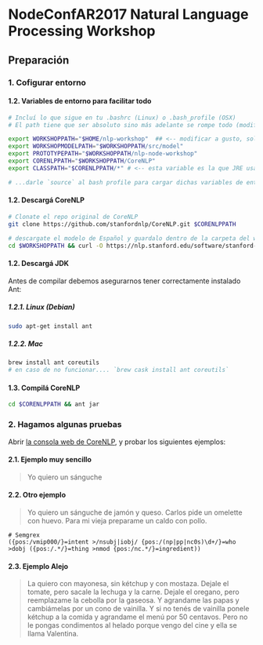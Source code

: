 # NodeConfAR2017 Natural Language Processing Workshop

## Preparación

### 1. Cofigurar entorno

#### 1.2. Variables de entorno para facilitar todo

```bash
# Incluí lo que sigue en tu .bashrc (Linux) o .bash_profile (OSX)
# El path tiene que ser absoluto sino más adelante se rompe todo (modificar el path $CORENLPPATH a gusto)

export WORKSHOPPATH="$HOME/nlp-workshop"  ## <-- modificar a gusto, solo ésta variable
export WORKSHOPMODELPATH="$WORKSHOPPATH/src/model"
export PROTOTYPEPATH="$WORKSHOPPATH/nlp-node-workshop"
export CORENLPPATH="$WORKSHOPPATH/CoreNLP"
export CLASSPATH="$CORENLPPATH/*" # <-- esta variable es la que JRE usa para buscar los '.jar' ó CoreNLP los modelos, además del "current path"

# ...darle `source` al bash profile para cargar dichas variables de entorno
```

#### 1.2. Descargá CoreNLP

```bash
# Clonate el repo original de CoreNLP
git clone https://github.com/stanfordnlp/CoreNLP.git $CORENLPPATH

# descargate el modelo de Español y guardalo dentro de la carpeta del workshop
cd $WORKSHOPPATH && curl -O https://nlp.stanford.edu/software/stanford-spanish-corenlp-2017-06-09-models.jar
```

#### 1.2. Descargá JDK

Antes de compilar debemos asegurarnos tener correctamente instalado Ant:

##### 1.2.1. Linux (Debian)

```bash
sudo apt-get install ant
```

##### 1.2.2. Mac

```bash
brew install ant coreutils
# en caso de no funcionar.... `brew cask install ant coreutils`
```

#### 1.3. Compilá CoreNLP

```bash
cd $CORENLPPATH && ant jar
```

### 2. Hagamos algunas pruebas

Abrir [la consola web de CoreNLP](http://localhost:9000/), y probar los siguientes ejemplos:

#### 2.1. Ejemplo muy sencillo

> Yo quiero un sánguche

#### 2.2. Otro ejemplo

> Yo quiero un sánguche de jamón y queso.
> Carlos pide un omelette con huevo.
> Para mi vieja preparame un caldo con pollo.

```
# Semgrex
({pos:/vmip000/}=intent >/nsubj|iobj/ {pos:/(np|pp|nc0s)\d+/}=who >dobj ({pos:/.*/}=thing >nmod {pos:/nc.*/}=ingredient))
```

#### 2.3. Ejemplo Alejo

> La quiero con mayonesa, sin kétchup y con mostaza.
> Dejale el tomate, pero sacale la lechuga y la carne.
> Dejale el oregano, pero reemplazame la cebolla por la gaseosa.
> Y agrandame las papas y cambiámelas por un cono de vainilla.
> Y si no tenés de vainilla ponele kétchup a la comida y agrandame el menú por 50 centavos.
> Pero no le pongas condimentos al helado porque vengo del cine y ella se llama Valentina.
